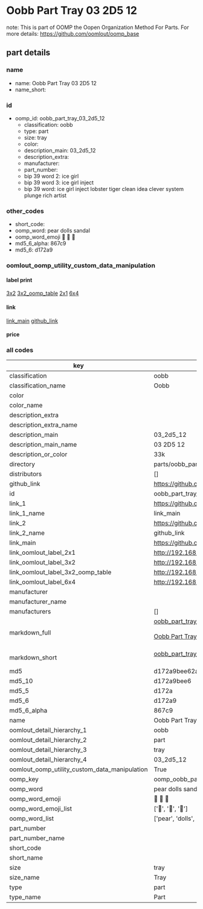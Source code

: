 # Oobb Part Tray 03 2D5 12  

note: This is part of OOMP the Oopen Organization Method For Parts. For more details: https://github.com/oomlout/oomp_base

##  part details





### name
* name: Oobb Part Tray 03 2D5 12
* name_short: 
### id
* oomp_id: oobb_part_tray_03_2d5_12
  * classification: oobb
  * type: part
  * size: tray
  * color: 
  * description_main: 03_2d5_12
  * description_extra: 
  * manufacturer: 
  * part_number: 
  * bip 39 word 2: ice girl
  * bip 39 word 3: ice girl inject
  * bip 39 word: ice girl inject lobster tiger clean idea clever system plunge rich artist

### other_codes
* short_code: 
* oomp_word: pear dolls sandal
* oomp_word_emoji :pear: :dolls: :sandal:
* md5_6_alpha: 867c9
* md5_6: d172a9






### oomlout_oomp_utility_custom_data_manipulation
#### label print
[3x2](http://192.168.1.245:1112/?label=oomp%20867c9)
[3x2_oomp_table](http://192.168.1.107:1112/?label=oomp%20867c9)
[2x1](http://192.168.1.242:1112/?label=oomp%20867c9)
[6x4](http://192.168.1.55:1112/?label=oomp%20867c9)    

#### link

[link_main](https://github.com/oomlout/oomlout_oomp_current_version_messy/tree/main/parts/oobb_part_tray_03_2d5_12) [github_link](https://github.com/oomlout/oomlout_oomp_part_src/tree/main/parts/oobb_part_tray_03_2d5_12)                             

#### price







### all codes 
| key | value |  
| --- | --- |  
| classification | oobb |  
| classification_name | Oobb |  
| color |  |  
| color_name |  |  
| description_extra |  |  
| description_extra_name |  |  
| description_main | 03_2d5_12 |  
| description_main_name | 03 2D5 12 |  
| description_or_color | 33k |  
| directory | parts/oobb_part_tray_03_2d5_12 |  
| distributors | [] |  
| github_link | https://github.com/oomlout/oomlout_oomp_part_src/tree/main/parts/oobb_part_tray_03_2d5_12 |  
| id | oobb_part_tray_03_2d5_12 |  
| link_1 | https://github.com/oomlout/oomlout_oomp_current_version_messy/tree/main/parts/oobb_part_tray_03_2d5_12 |  
| link_1_name | link_main |  
| link_2 | https://github.com/oomlout/oomlout_oomp_part_src/tree/main/parts/oobb_part_tray_03_2d5_12 |  
| link_2_name | github_link |  
| link_main | https://github.com/oomlout/oomlout_oomp_current_version_messy/tree/main/parts/oobb_part_tray_03_2d5_12 |  
| link_oomlout_label_2x1 | http://192.168.1.242:1112/?label=oomp%20867c9 |  
| link_oomlout_label_3x2 | http://192.168.1.245:1112/?label=oomp%20867c9 |  
| link_oomlout_label_3x2_oomp_table | http://192.168.1.107:1112/?label=oomp%20867c9 |  
| link_oomlout_label_6x4 | http://192.168.1.55:1112/?label=oomp%20867c9 |  
| manufacturer |  |  
| manufacturer_name |  |  
| manufacturers | [] |  
| markdown_full | [oobb_part_tray_03_2d5_12](https://github.com/oomlout/oomlout_oomp_current_version_messy/tree/main/parts/oobb_part_tray_03_2d5_12)<br>[](https://github.com/oomlout/oomlout_oomp_current_version_messy/tree/main/parts/oobb_part_tray_03_2d5_12)<br>[Oobb Part Tray 03 2D5 12](https://github.com/oomlout/oomlout_oomp_current_version_messy/tree/main/parts/oobb_part_tray_03_2d5_12)<br><br> |  
| markdown_short | [oobb_part_tray_03_2d5_12](https://github.com/oomlout/oomlout_oomp_current_version_messy/tree/main/parts/oobb_part_tray_03_2d5_12)<br><br> |  
| md5 | d172a9bee62a8e0ca970f832e8189381 |  
| md5_10 | d172a9bee6 |  
| md5_5 | d172a |  
| md5_6 | d172a9 |  
| md5_6_alpha | 867c9 |  
| name | Oobb Part Tray 03 2D5 12 |  
| oomlout_detail_hierarchy_1 | oobb |  
| oomlout_detail_hierarchy_2 | part |  
| oomlout_detail_hierarchy_3 | tray |  
| oomlout_detail_hierarchy_4 | 03_2d5_12 |  
| oomlout_oomp_utility_custom_data_manipulation | True |  
| oomp_key | oomp_oobb_part_tray_03_2d5_12 |  
| oomp_word | pear dolls sandal |  
| oomp_word_emoji | :pear: :dolls: :sandal: |  
| oomp_word_emoji_list | [':pear:', ':dolls:', ':sandal:'] |  
| oomp_word_list | ['pear', 'dolls', 'sandal'] |  
| part_number |  |  
| part_number_name |  |  
| short_code |  |  
| short_name |  |  
| size | tray |  
| size_name | Tray |  
| type | part |  
| type_name | Part |  

